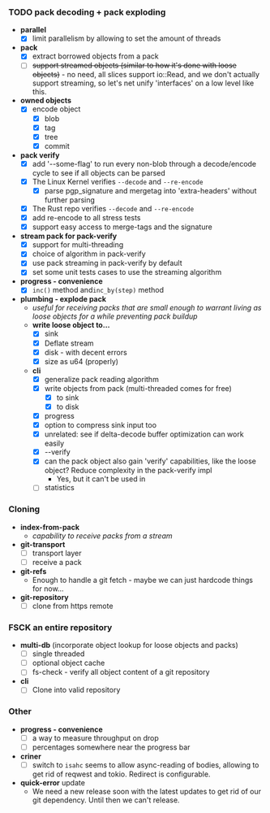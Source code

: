 ### TODO pack decoding + pack exploding
* **parallel**
  * [x] limit parallelism by allowing to set the amount of threads
* **pack**
  * [x] extract borrowed objects from a pack
  * [ ] ~~support streamed objects (similar to how it's done with loose objects)~~ - no need, all slices support io::Read, and we don't
        actually support streaming, so let's net unify 'interfaces' on a low level like this.
* **owned objects**
  * [x] encode object
    * [x] blob
    * [x] tag
    * [x] tree
    * [x] commit
* **pack verify**
  * [x] add '--some-flag' to run every non-blob through a decode/encode cycle to see if all objects can be parsed
  * [x] The Linux Kernel verifies `--decode` and `--re-encode`
    * [x] parse pgp_signature and mergetag into 'extra-headers' without further parsing
  * [x] The Rust repo verifies `--decode` and `--re-encode`
  * [x] add re-encode to all stress tests
  * [x] support easy access to merge-tags and the signature
* **stream pack for pack-verify**
  * [x] support for multi-threading
  * [x] choice of algorithm in pack-verify
  * [x] use pack streaming in pack-verify by default
  * [x] set some unit tests cases to use the streaming algorithm
* **progress - convenience**
  * [x] `inc()` method and`inc_by(step)` method
* **plumbing - explode pack**
  * _useful for receiving packs that are small enough to warrant living as loose objects for a while
    preventing pack buildup_
  * **write loose object to…**
     * [x] sink
     * [x] Deflate stream
     * [x] disk - with decent errors
     * [x] size as u64 (properly)
  * **cli**
     * [x] generalize pack reading algorithm
     * [x] write objects from pack (multi-threaded comes for free)
        * [x] to sink
        * [x] to disk
     * [x] progress
     * [x] option to compress sink input too
     * [x] unrelated: see if delta-decode buffer optimization can work easily
     * [x] --verify
     * [x] can the pack object also gain 'verify' capabilities, like the loose object? Reduce complexity in the pack-verify impl
        * Yes, but it can't be used in 
     * [ ] statistics
     
### Cloning

* **index-from-pack**
  * _capability to receive packs from a stream_
* **git-transport**
  * [ ] transport layer
  * [ ] receive a pack
* **git-refs**
  * Enough to handle a git fetch - maybe we can just hardcode things for now…
* **git-repository**
  * [ ] clone from https remote
  
### FSCK an entire repository

* **multi-db** (incorporate object lookup for loose objects and packs)
  * [ ] single threaded
  * [ ] optional object cache
  * [ ] fs-check - verify all object content of a git repository
* **cli**
  * [ ] Clone into valid repository
  
### Other
* **progress - convenience**
  * [ ] a way to measure throughput on drop
  * [ ] percentages somewhere near the progress bar
* **criner**
  * [ ] switch to `isahc`
    seems to allow async-reading of bodies, allowing to get rid of reqwest and tokio. Redirect is configurable.
* **quick-error** update
  * We need a new release soon with the latest updates to get rid of our git dependency. Until then we can't release.

